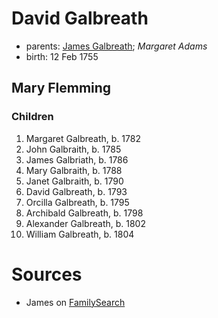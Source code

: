 # David Galbreath

- parents: [James Galbreath](galbreath-james-1713.md); *Margaret Adams*
- birth: 12 Feb 1755

## Mary Flemming

### Children

1. Margaret Galbreath, b. 1782
2. John Galbraith, b. 1785
3. James Galbriath, b. 1786
4. Mary Galbraith, b. 1788
5. Janet Galbraith, b. 1790
6. David Galbreath, b. 1793
7. Orcilla Galbreath, b. 1795
8. Archibald Galbreath, b. 1798
9. Alexander Galbreath, b. 1802
10. William Galbreath, b. 1804

# Sources

- James on [FamilySearch](https://www.familysearch.org/tree/person/details/K898-WXH)
